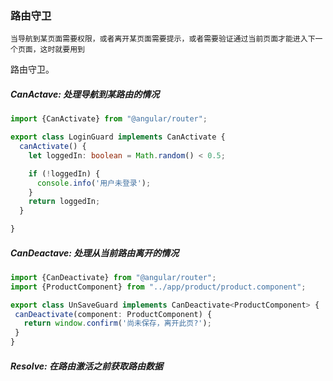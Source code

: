 ### 路由守卫
    当导航到某页面需要权限，或者离开某页面需要提示，或者需要验证通过当前页面才能进入下一个页面，这时就要用到
路由守卫。

##### CanActave: 处理导航到某路由的情况
```typescript
import {CanActivate} from "@angular/router";

export class LoginGuard implements CanActivate {
  canActivate() {
    let loggedIn: boolean = Math.random() < 0.5;

    if (!loggedIn) {
      console.info('用户未登录');
    }
    return loggedIn;
  }

}
```
##### CanDeactave: 处理从当前路由离开的情况
```typescript
import {CanDeactivate} from "@angular/router";
import {ProductComponent} from "../app/product/product.component";

export class UnSaveGuard implements CanDeactivate<ProductComponent> {
 canDeactivate(component: ProductComponent) {
   return window.confirm('尚未保存，离开此页?');
 }
}
```
##### Resolve: 在路由激活之前获取路由数据
